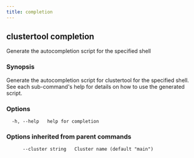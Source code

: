 ```yaml
---
title: completion
---
```

## clustertool completion

Generate the autocompletion script for the specified shell

### Synopsis

Generate the autocompletion script for clustertool for the specified shell.
See each sub-command's help for details on how to use the generated script.


### Options

```
  -h, --help   help for completion
```

### Options inherited from parent commands

```
      --cluster string   Cluster name (default "main")
```
